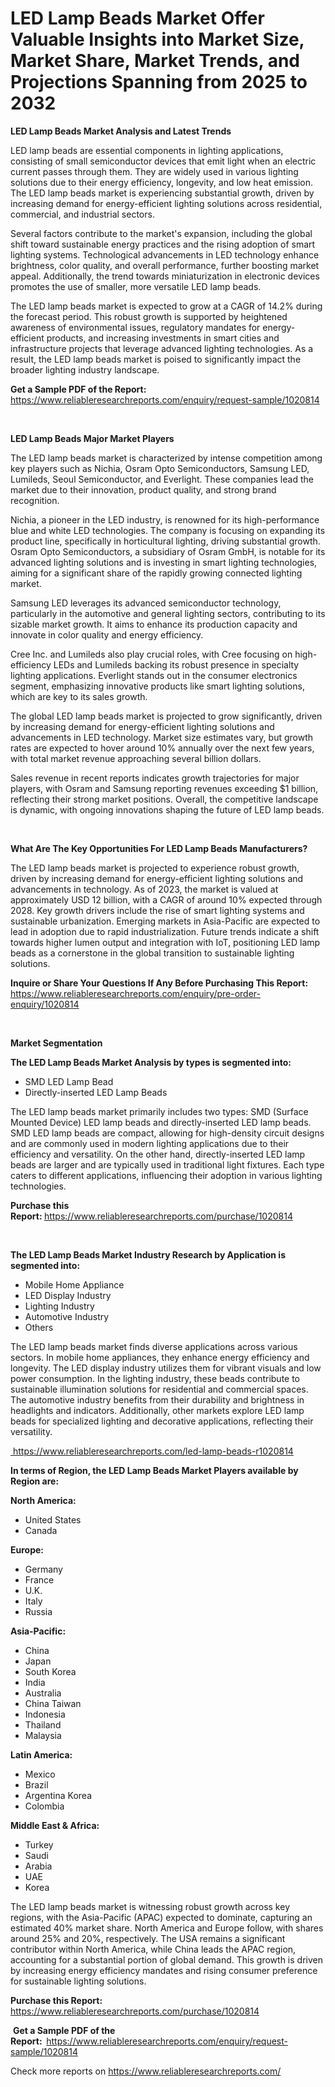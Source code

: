 <p><h1>LED Lamp Beads Market Offer Valuable Insights into Market Size, Market Share, Market Trends, and Projections Spanning from 2025 to 2032</h1></p><p><strong>LED Lamp Beads Market Analysis and Latest Trends</strong></p>
<p><p>LED lamp beads are essential components in lighting applications, consisting of small semiconductor devices that emit light when an electric current passes through them. They are widely used in various lighting solutions due to their energy efficiency, longevity, and low heat emission. The LED lamp beads market is experiencing substantial growth, driven by increasing demand for energy-efficient lighting solutions across residential, commercial, and industrial sectors.</p><p>Several factors contribute to the market's expansion, including the global shift toward sustainable energy practices and the rising adoption of smart lighting systems. Technological advancements in LED technology enhance brightness, color quality, and overall performance, further boosting market appeal. Additionally, the trend towards miniaturization in electronic devices promotes the use of smaller, more versatile LED lamp beads.</p><p>The LED lamp beads market is expected to grow at a CAGR of 14.2% during the forecast period. This robust growth is supported by heightened awareness of environmental issues, regulatory mandates for energy-efficient products, and increasing investments in smart cities and infrastructure projects that leverage advanced lighting technologies. As a result, the LED lamp beads market is poised to significantly impact the broader lighting industry landscape.</p></p>
<p><strong>Get a Sample PDF of the Report:&nbsp;</strong> <a href="https://www.reliableresearchreports.com/enquiry/request-sample/1020814?utm_campaign=2743&utm_medium=2&utm_source=Github&utm_content=ia&utm_term=07042025&utm_id=led-lamp-beads">https://www.reliableresearchreports.com/enquiry/request-sample/1020814</a></p>
<p>&nbsp;</p>
<p><strong>LED Lamp Beads Major Market Players</strong></p>
<p><p>The LED lamp beads market is characterized by intense competition among key players such as Nichia, Osram Opto Semiconductors, Samsung LED, Lumileds, Seoul Semiconductor, and Everlight. These companies lead the market due to their innovation, product quality, and strong brand recognition.</p><p>Nichia, a pioneer in the LED industry, is renowned for its high-performance blue and white LED technologies. The company is focusing on expanding its product line, specifically in horticultural lighting, driving substantial growth. Osram Opto Semiconductors, a subsidiary of Osram GmbH, is notable for its advanced lighting solutions and is investing in smart lighting technologies, aiming for a significant share of the rapidly growing connected lighting market.</p><p>Samsung LED leverages its advanced semiconductor technology, particularly in the automotive and general lighting sectors, contributing to its sizable market growth. It aims to enhance its production capacity and innovate in color quality and energy efficiency.</p><p>Cree Inc. and Lumileds also play crucial roles, with Cree focusing on high-efficiency LEDs and Lumileds backing its robust presence in specialty lighting applications. Everlight stands out in the consumer electronics segment, emphasizing innovative products like smart lighting solutions, which are key to its sales growth.</p><p>The global LED lamp beads market is projected to grow significantly, driven by increasing demand for energy-efficient lighting solutions and advancements in LED technology. Market size estimates vary, but growth rates are expected to hover around 10% annually over the next few years, with total market revenue approaching several billion dollars.</p><p>Sales revenue in recent reports indicates growth trajectories for major players, with Osram and Samsung reporting revenues exceeding $1 billion, reflecting their strong market positions. Overall, the competitive landscape is dynamic, with ongoing innovations shaping the future of LED lamp beads.</p></p>
<p>&nbsp;</p>
<p><strong>What Are The Key Opportunities For LED Lamp Beads Manufacturers?</strong></p>
<p><p>The LED lamp beads market is projected to experience robust growth, driven by increasing demand for energy-efficient lighting solutions and advancements in technology. As of 2023, the market is valued at approximately USD 12 billion, with a CAGR of around 10% expected through 2028. Key growth drivers include the rise of smart lighting systems and sustainable urbanization. Emerging markets in Asia-Pacific are expected to lead in adoption due to rapid industrialization. Future trends indicate a shift towards higher lumen output and integration with IoT, positioning LED lamp beads as a cornerstone in the global transition to sustainable lighting solutions.</p></p>
<p><strong>Inquire or Share Your Questions If Any Before Purchasing This Report:</strong> <a href="https://www.reliableresearchreports.com/enquiry/pre-order-enquiry/1020814?utm_campaign=2743&utm_medium=2&utm_source=Github&utm_content=ia&utm_term=07042025&utm_id=led-lamp-beads">https://www.reliableresearchreports.com/enquiry/pre-order-enquiry/1020814</a></p>
<p>&nbsp;</p>
<p><strong>Market Segmentation</strong></p>
<p><strong>The LED Lamp Beads Market Analysis by types is segmented into:</strong></p>
<p><ul><li>SMD LED Lamp Bead</li><li>Directly-inserted LED Lamp Beads</li></ul></p>
<p><p>The LED lamp beads market primarily includes two types: SMD (Surface Mounted Device) LED lamp beads and directly-inserted LED lamp beads. SMD LED lamp beads are compact, allowing for high-density circuit designs and are commonly used in modern lighting applications due to their efficiency and versatility. On the other hand, directly-inserted LED lamp beads are larger and are typically used in traditional light fixtures. Each type caters to different applications, influencing their adoption in various lighting technologies.</p></p>
<p><strong>Purchase this Report:&nbsp;</strong><a href="https://www.reliableresearchreports.com/purchase/1020814?utm_campaign=2743&utm_medium=2&utm_source=Github&utm_content=ia&utm_term=07042025&utm_id=led-lamp-beads">https://www.reliableresearchreports.com/purchase/1020814</a></p>
<p>&nbsp;</p>
<p><strong>The LED Lamp Beads Market Industry Research by Application is segmented into:</strong></p>
<p><ul><li>Mobile Home Appliance</li><li>LED Display Industry</li><li>Lighting Industry</li><li>Automotive Industry</li><li>Others</li></ul></p>
<p><p>The LED lamp beads market finds diverse applications across various sectors. In mobile home appliances, they enhance energy efficiency and longevity. The LED display industry utilizes them for vibrant visuals and low power consumption. In the lighting industry, these beads contribute to sustainable illumination solutions for residential and commercial spaces. The automotive industry benefits from their durability and brightness in headlights and indicators. Additionally, other markets explore LED lamp beads for specialized lighting and decorative applications, reflecting their versatility.</p></p>
<p><a href="https://www.reliableresearchreports.com/led-lamp-beads-r1020814?utm_campaign=2743&utm_medium=2&utm_source=Github&utm_content=ia&utm_term=07042025&utm_id=led-lamp-beads">&nbsp;https://www.reliableresearchreports.com/led-lamp-beads-r1020814</a></p>
<p><strong>In terms of Region, the LED Lamp Beads Market Players available by Region are:</strong></p>
<p>
    <p> <strong> North America: </strong>
        <ul>
            <li>United States</li>
            <li>Canada</li>
        </ul>
        </p> 
    <p> <strong> Europe: </strong>
        <ul>
            <li>Germany</li>
            <li>France</li>
            <li>U.K.</li>
            <li>Italy</li>
            <li>Russia</li>
        </ul>
        </p> 
    <p> <strong> Asia-Pacific: </strong>
        <ul>
            <li>China</li>
            <li>Japan</li>
            <li>South Korea</li>
            <li>India</li>
            <li>Australia</li>
            <li>China Taiwan</li>
            <li>Indonesia</li>
            <li>Thailand</li>
            <li>Malaysia</li>
        </ul>
        </p> 
    <p> <strong> Latin America: </strong>
        <ul>
            <li>Mexico</li>
            <li>Brazil</li>
            <li>Argentina Korea</li>
            <li>Colombia</li>
        </ul>
        </p> 
    <p> <strong> Middle East & Africa: </strong>
        <ul>
            <li>Turkey</li>
            <li>Saudi</li>
            <li>Arabia</li>
            <li>UAE</li>
            <li>Korea</li>
        </ul>
    </p>
    </p>
<p><p>The LED lamp beads market is witnessing robust growth across key regions, with the Asia-Pacific (APAC) expected to dominate, capturing an estimated 40% market share. North America and Europe follow, with shares around 25% and 20%, respectively. The USA remains a significant contributor within North America, while China leads the APAC region, accounting for a substantial portion of global demand. This growth is driven by increasing energy efficiency mandates and rising consumer preference for sustainable lighting solutions.</p></p>
<p><strong>Purchase this Report: </strong><a href="https://www.reliableresearchreports.com/purchase/1020814?utm_campaign=2743&utm_medium=2&utm_source=Github&utm_content=ia&utm_term=07042025&utm_id=led-lamp-beads">https://www.reliableresearchreports.com/purchase/1020814</a></p>
<p>&nbsp;<strong>Get a Sample PDF of the Report:&nbsp;&nbsp;</strong><a href="https://www.reliableresearchreports.com/enquiry/request-sample/1020814?utm_campaign=2743&utm_medium=2&utm_source=Github&utm_content=ia&utm_term=07042025&utm_id=led-lamp-beads">https://www.reliableresearchreports.com/enquiry/request-sample/1020814</a></p>
<p><strong></strong></p>
<p>Check more reports on <a href="https://www.reliableresearchreports.com/?utm_campaign=2743&utm_medium=2&utm_source=Github&utm_content=ia&utm_term=07042025&utm_id=led-lamp-beads">https://www.reliableresearchreports.com/</a></p>